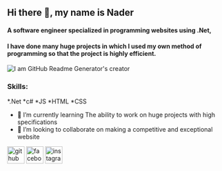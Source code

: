 ## Hi there 👋, my name is Nader
#### A software engineer specialized in programming websites using .Net,
#### I have done many huge projects in which I used my own method of programming so that the project is highly efficient.

![I am GitHub Readme Generator's creator](https://tse2.mm.bing.net/th?id=OIP.ATjXwACtTh3mqnPPqZzpkAHaDz&pid=Api&P=0)


### Skills:
*.Net 
*c#
*JS
*HTML
*CSS

- 🌱 I’m currently learning The ability to work on huge projects with high specifications 
- 👯 I’m looking to collaborate on making a competitive and exceptional website 

[<img src='https://cdn.jsdelivr.net/npm/simple-icons@3.0.1/icons/github.svg' alt='github' height='40'>](https://github.com/NaderAssaf)  [<img src='https://cdn.jsdelivr.net/npm/simple-icons@3.0.1/icons/facebook.svg' alt='facebook' height='40'>](https://www.facebook.com/nader.assaf.581/)  [<img src='https://cdn.jsdelivr.net/npm/simple-icons@3.0.1/icons/instagram.svg' alt='instagram' height='40'>](https://www.instagram.com/nader_atef_assaf) 










